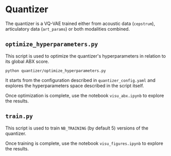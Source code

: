 # Quantizer

The quantizer is a VQ-VAE trained either from acoustic data (`cepstrum`), articulatory data (`art_params`) or both modalities combined.

## `optimize_hyperparameters.py`

This script is used to optimize the quantizer's hyperparameters in relation to its global ABX score.

```
python quantizer/optimize_hyperparameters.py
```

It starts from the configuration described in `quantizer_config.yaml` and explores the hyperparameters space described in the script itself.

Once optimization is complete, use the notebook `visu_abx.ipynb` to explore the results.

## `train.py`

This script is used to train `NB_TRAINING` (by default 5) versions of the quantizer.

Once training is complete, use the notebook `visu_figures.ipynb` to explore the results.
